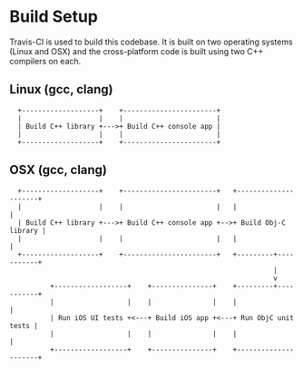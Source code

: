 # Build Setup 

Travis-CI is used to build this codebase. It is built on two operating systems (Linux and OSX) and the cross-platform code
is built using two C++ compilers on each. 

## Linux (gcc, clang)

```
  +-------------------+    +-----------------------+
  |                   |    |                       |
  | Build C++ library +--->+ Build C++ console app |
  |                   |    |                       |
  +-------------------+    +-----------------------+
```

## OSX (gcc, clang)

```
  +-------------------+    +-----------------------+   +---------------------+
  |                   |    |                       |   |                     |
  | Build C++ library +--->+ Build C++ console app +-->+ Build Obj-C library |
  |                   |    |                       |   |                     |
  +-------------------+    +-----------------------+   +---------+-----------+
                                                                 |
                                                                 v
          +------------------+    +---------------+    +---------+-----------+
          |                  |    |               |    |                     |
          | Run iOS UI tests +<---+ Build iOS app +<---+ Run ObjC unit tests |
          |                  |    |               |    |                     |
          +------------------+    +---------------+    +---------------------+
```  

